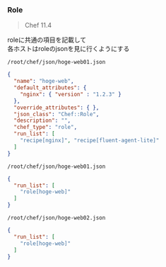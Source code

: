 ### Role 

> Chef 11.4

roleに共通の項目を記載して  
各ホストはroleのjsonを見に行くようにする

`/root/chef/json/hoge-web01.json`  

```json
{
  "name": "hoge-web",
  "default_attributes": {
    "nginx": { "version" : "1.2.3" }
  },
  "override_attributes": { },
  "json_class": "Chef::Role",
  "description": "",
  "chef_type": "role",
  "run_list": [
    "recipe[nginx]", "recipe[fluent-agent-lite]"
  ]
}
```

`/root/chef/json/hoge-web01.json`  

```json
{
  "run_list": [
    "role[hoge-web]"
  ]
}
```

`/root/chef/json/hoge-web02.json`  

```json
{
  "run_list": [
    "role[hoge-web]"
  ]
}
```
